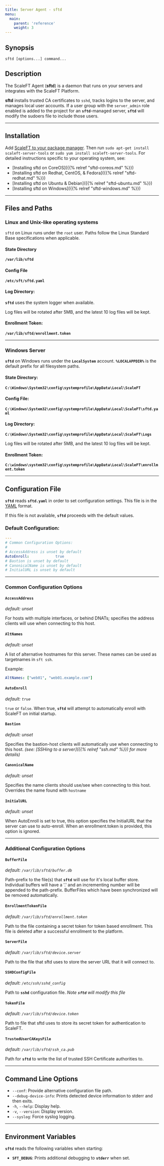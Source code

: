 ```yaml
---
title: Server Agent - sftd
menu:
  main:
    parent: 'reference'
    weight: 3
---
```


## Synopsis

    sftd [options...] command...

## Description

The ScaleFT Agent (**sftd**) is a daemon that runs on your servers and integrates with the ScaleFT Platform.

**sftd** installs trusted CA certificates to `sshd`, tracks logins to the server, and manages
local user accounts. If a user group with the `server_admin` role enabled is added to the project
for an **`sftd`**-managed server, **`sftd`** will modify the sudoers file to include those users.

***
## Installation

Add [ScaleFT to your package manager](/docs/linux-package-manager). Then run `sudo apt-get install scaleft-server-tools` or `sudo yum install scaleft-server-tools`. For detailed instructions specific to your operating system, see:

- [Installing sftd on CoreOS]({{% relref "sftd-coreos.md" %}})
- [Installing sftd on Redhat, CentOS, & Fedora]({{% relref "sftd-redhat.md" %}})
- [Installing sftd on Ubuntu & Debian]({{% relref "sftd-ubuntu.md" %}})
- [Installing sftd on Windows]({{% relref "sftd-windows.md" %}})

***
## Files and Paths

### Linux and Unix-like operating systems

`sftd` on Linux runs under the `root` user.  Paths follow the Linux Standard Base specifications when applicable.

#### State Directory

**`/var/lib/sftd`**

#### Config File

**`/etc/sft/sftd.yaml`**

#### Log Directory:

**`sftd`** uses the system logger when available.

Log files will be rotated after 5MB, and the latest 10 log files will be kept.

#### Enrollment Token:

**`/var/lib/sftd/enrollment.token`**

****

### Windows Server

**`sftd`** on Windows runs under the **`LocalSystem`** account. **`%LOCALAPPDIR%`** is the default prefix for all filesystem paths.

#### State Directory:

**`C:\Windows\System32\config\systemprofile\AppData\Local\ScaleFT`**

#### Config File:

**`C:\Windows\System32\config\systemprofile\AppData\Local\ScaleFT\sftd.yaml`**

#### Log Directory:

**`C:\Windows\System32\config\systemprofile\AppData\Local\ScaleFT\Logs`**

Log files will be rotated after 5MB, and the latest 10 log files will be kept.

#### Enrollment Token:

**`C:\windows\system32\config\systemprofile\AppData\Local\ScaleFT\enrollment.token`**

***
## Configuration File

**`sftd`** reads **`sftd.yaml`** in order to set configuration settings.  This file is in the [YAML](http://yaml.org/) format.

If this file is not available, **`sftd`** proceeds with the default values.

### Default Configuration:

```yaml
---
# Common Configuration Options:
#
# AccessAddress is unset by default
AutoEnroll:            true
# Bastion is unset by default
# CanonicalName is unset by default
# InitialURL is unset by default
```
***
### Common Configuration Options

#### **`AccessAddress`**
_default: unset_

For hosts with multiple interfaces, or behind DNATs; specifies the
address clients will use when connecting to this host.

#### **`AltNames`**
_default: unset_

A list of alternative hostnames for this server.  These names can be used as targetnames in `sft ssh`.

Example:
```yaml
AltNames: ["web01", "web01.example.com"]
```


#### **`AutoEnroll`**
 _default: `true`_

`true` or `false`. When true, **`sftd`** will attempt to automatically enroll
with ScaleFT on initial startup.

#### **`Bastion`**
_default: unset_

Specifies the bastion-host clients will automatically use when connecting to
this host.
*(see: [SSHing to a server]({{% relref "ssh.md" %}}) for more details)*

#### **`CanonicalName`**
_default: unset_

Specifies the name clients should use/see when connecting to this host.
Overrides the name found with `hostname`

#### **`InitialURL`**
_default: unset_

When AutoEnroll is set to true, this option specifies the InitialURL that the
server can use to auto-enroll.  When an enrollment.token is provided, this
option is ignored.

***
### Additional Configuration Options

#### **`BufferFile`**
_default: `/var/lib/sftd/buffer.db`_

Path-prefix to the file(s) that **`sftd`** will use for it's local buffer store.
Individual buffers will have a '.' and an incrementing number will be appended
to the path-prefix. BufferFiles which have been synchronized will be removed
automatically.

#### **`EnrollmentTokenFile`**
_default: `/var/lib/sftd/enrollment.token`_

Path to the file containing a secret token for token based enrollment. This
file is deleted after a successful enrollment to the platform.


#### **`ServerFile`**
_default: `/var/lib/sftd/device.server`_

Path to the file that sftd uses to store the server URL that it will connect to.

#### **`SSHDConfigFile`**
_default: `/etc/ssh/sshd_config`_

Path to **`sshd`** configuration file. *Note **`sftd`** will modify this file*

#### **`TokenFile`**
_default: `/var/lib/sftd/device.token`_

Path to file that sftd uses to store its secret token for authentication to ScaleFT.

#### **`TrustedUserCAKeysFile`**
_default: `/var/lib/sftd/ssh_ca.pub`_

Path for **`sftd`** to write the list of trusted SSH Certificate authorities to.

***
## Command Line Options

* `--conf`: Provide alternative configuration file path.
* `--debug-device-info`: Prints detected device information to stderr and then exits.
* `-h`, `--help`: Display help.
* `-v`, `--version`: Display version.
* `--syslog`: Force syslog logging.

***
## Environment Variables

**`sftd`** reads the following variables when starting:

  * **`SFT_DEBUG`**:
    Prints additional debugging to **`stderr`** when set.
